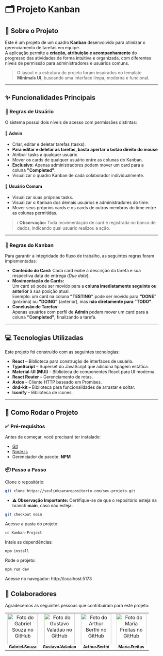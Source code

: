 # 🗂️ Projeto Kanban

## 📖 Sobre o Projeto

Este é um projeto de um quadro **Kanban** desenvolvido para otimizar o gerenciamento de tarefas em equipe.  
A aplicação permite a **criação, atribuição e acompanhamento** do progresso das atividades de forma intuitiva e organizada, com diferentes níveis de permissão para administradores e usuários comuns.

> O layout e a estrutura do projeto foram inspirados no template **Minimals UI**, buscando uma interface limpa, moderna e funcional.

---

## ✨ Funcionalidades Principais

### 🔐 Regras de Usuário

O sistema possui dois níveis de acesso com permissões distintas:

#### 👑 Admin
- Criar, editar e deletar tarefas (tasks).
- **Para editar e deletar as tarefas, basta apertar o botão direito do mouse**
- Atribuir tasks a qualquer usuário.
- Mover os cards de qualquer usuário entre as colunas do Kanban.
- **Exclusivo:** Apenas administradores podem mover um card para a coluna **"Completed"**.
- Visualizar o quadro Kanban de cada colaborador individualmente.

#### 👤 Usuário Comum
- Visualizar suas próprias tasks.
- Visualizar o Kanban dos demais usuários e administradores do time.
- Mover seus próprios cards e os cards de outros membros do time entre as colunas permitidas.

> ℹ️ **Observação:** Toda movimentação de card é registrada no banco de dados, indicando qual usuário realizou a ação.

---

### 🧩 Regras do Kanban

Para garantir a integridade do fluxo de trabalho, as seguintes regras foram implementadas:

- **Conteúdo do Card:** Cada card exibe a descrição da tarefa e sua respectiva data de entrega (_Due date_).
- **Movimentação de Cards:**  
  Um card só pode ser movido para a **coluna imediatamente seguinte ou anterior** à sua posição atual.  
  Exemplo: um card na coluna **"TESTING"** pode ser movido para **"DONE"** (próxima) ou **"DOING"** (anterior), mas **não diretamente para "TODO"**.
- **Conclusão de Tarefas:**  
  Apenas usuários com perfil de **Admin** podem mover um card para a coluna **"Completed"**, finalizando a tarefa.

---

## 💻 Tecnologias Utilizadas

Este projeto foi construído com as seguintes tecnologias:

- **React** – Biblioteca para construção de interfaces de usuário.
- **TypeScript** – Superset do JavaScript que adiciona tipagem estática.
- **Material-UI (MUI)** – Biblioteca de componentes React para UI moderna.
- **React Router** – Gerenciamento de rotas.
- **Axios** – Cliente HTTP baseado em Promises.
- **dnd-kit** – Biblioteca para funcionalidades de arrastar e soltar.
- **Iconify** – Biblioteca de ícones.

---

## 🚀 Como Rodar o Projeto

### ✅ Pré-requisitos

Antes de começar, você precisará ter instalado:

- [Git](https://git-scm.com)
- [Node.js](https://nodejs.org/)
- Gerenciador de pacote: **NPM**

### 📦 Passo a Passo

Clone o repositório:

```bash
git clone https://seulinkpararepositorio.com/seu-projeto.git
```

* **⚠️ Observação Importante:** Certifique-se de que o repositório esteja na branch **main**, caso não esteja:
```bash
git checkout main
```

Acesse a pasta do projeto:

```bash
cd Kanban-Project
```
Intale as dependências:

```bash
npm install
```
Rode o projeto:

```bash
npm run dev
```

Acesse no navegador: http://localhost:5173


## 🤝 Colaboradores

Agradecemos às seguintes pessoas que contribuíram para este projeto:

<table>
  <tr>
    <td align="center">
      <a href="https://github.com/biellSouza2005" title="GitHub do Gabriel Souza">
        <img src="https://github.com/biellSouza2005.png" width="100px;" alt="Foto do Gabriel Souza no GitHub"/><br>
        <sub>
          <b>Gabriel Souza</b>
        </sub>
      </a>
    </td>
    <td align="center">
      <a href="https://github.com/GustavoAlvesValadao" title="GitHub do Gustavo Valadao">
        <img src="https://github.com/GustavoAlvesValadao.png" width="100px;" alt="Foto do Gustavo Valadao no GitHub"/><br>
        <sub>
          <b>Gustavo Valadao</b>
        </sub>
      </a>
    </td>
    <td align="center">
      <a href="https://github.com/ArthurBerthi505" title="GitHub do Arthur Berthi">
        <img src="https://github.com/ArthurBerthi505.png" width="100px;" alt="Foto do Arthur Berthi no GitHub"/><br>
        <sub>
          <b>Arthur Berthi</b>
        </sub>
      </a>
    </td>
    <td align="center">
      <a href="https://github.com/Freitasss2005" title="GitHub do Maria Freitas">
        <img src="https://github.com/Freitasss2005.png" width="100px;" alt="Foto do Maria Freitas no GitHub"/><br>
        <sub>
          <b>Maria Freitas</b>
        </sub>
      </a>
    </td>
  </tr>
</table>
